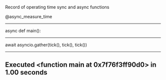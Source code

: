 Record of operating time sync and async functions


@async_measure_time 
***
async def main(): 
***
   await asyncio.gather(tick(), tick(), tick()) 
   ***
  
   Executed <function main at 0x7f76f3ff90d0> in 1.00 seconds
   ---
